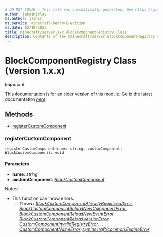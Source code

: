 ```yaml
---
# DO NOT TOUCH — This file was automatically generated. See https://github.com/mojang/minecraftapidocsgenerator to modify descriptions, examples, etc.
author: jakeshirley
ms.author: jashir
ms.service: minecraft-bedrock-edition
ms.date: 02/10/2025
title: minecraft/server-1xx.BlockComponentRegistry Class
description: Contents of the @minecraft/server.BlockComponentRegistry class (Version 1.x.x).
---
```

# BlockComponentRegistry Class (Version 1.x.x)

> [!IMPORTANT]
> This documentation is for an older version of this module. Go to the latest documentation [*here*](../../../scriptapi/minecraft/server/BlockComponentRegistry.md).

## Methods
- [registerCustomComponent](#registercustomcomponent)

### **registerCustomComponent**
`
registerCustomComponent(name: string, customComponent: BlockCustomComponent): void
`

#### **Parameters**
- **name**: *string*
- **customComponent**: [*BlockCustomComponent*](BlockCustomComponent.md)
  
Notes:
- This function can throw errors.
  - Throws [*BlockCustomComponentAlreadyRegisteredError*](BlockCustomComponentAlreadyRegisteredError.md), [*BlockCustomComponentReloadNewComponentError*](BlockCustomComponentReloadNewComponentError.md), [*BlockCustomComponentReloadNewEventError*](BlockCustomComponentReloadNewEventError.md), [*BlockCustomComponentReloadVersionError*](BlockCustomComponentReloadVersionError.md), [*CustomComponentInvalidRegistryError*](CustomComponentInvalidRegistryError.md), [*CustomComponentNameError*](CustomComponentNameError.md), [*@minecraft/common.EngineError*](../../../scriptapi/minecraft/common/EngineError.md)
